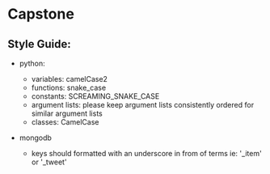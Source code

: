 # Capstone

## Style Guide:
* python:
  * variables: camelCase2
  * functions: snake_case
  * constants: SCREAMING_SNAKE_CASE
  * argument lists: please keep argument lists consistently ordered for similar argument lists
  * classes: CamelCase

* mongodb
  * keys should formatted with an underscore in from of terms ie: '_item' or '_tweet'
